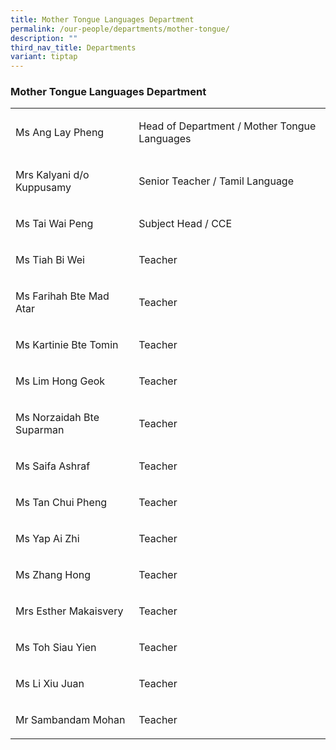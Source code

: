 ```yaml
---
title: Mother Tongue Languages Department
permalink: /our-people/departments/mother-tongue/
description: ""
third_nav_title: Departments
variant: tiptap
---
```

<h3><strong>Mother Tongue Languages Department</strong></h3>
<p></p>
<table style="minWidth: 50px">
<colgroup>
<col>
<col>
</colgroup>
<tbody>
<tr>
<td rowspan="1" colspan="1">
<p>Ms Ang Lay Pheng&nbsp;</p>
</td>
<td rowspan="1" colspan="1">
<p>Head of Department / Mother Tongue Languages</p>
</td>
</tr>
<tr>
<td rowspan="1" colspan="1">
<p>Mrs Kalyani d/o Kuppusamy</p>
</td>
<td rowspan="1" colspan="1">
<p>Senior Teacher / Tamil Language</p>
</td>
</tr>
<tr>
<td rowspan="1" colspan="1">
<p>Ms Tai Wai Peng</p>
</td>
<td rowspan="1" colspan="1">
<p>Subject Head / CCE</p>
</td>
</tr>
<tr>
<td rowspan="1" colspan="1">
<p>Ms Tiah Bi Wei</p>
</td>
<td rowspan="1" colspan="1">
<p>Teacher</p>
</td>
</tr>
<tr>
<td rowspan="1" colspan="1">
<p>Ms Farihah Bte Mad Atar</p>
</td>
<td rowspan="1" colspan="1">
<p>Teacher</p>
</td>
</tr>
<tr>
<td rowspan="1" colspan="1">
<p>Ms Kartinie Bte Tomin&nbsp;</p>
</td>
<td rowspan="1" colspan="1">
<p>Teacher</p>
</td>
</tr>
<tr>
<td rowspan="1" colspan="1">
<p>Ms Lim Hong Geok&nbsp;</p>
</td>
<td rowspan="1" colspan="1">
<p>Teacher</p>
</td>
</tr>
<tr>
<td rowspan="1" colspan="1">
<p>Ms Norzaidah Bte Suparman</p>
</td>
<td rowspan="1" colspan="1">
<p>Teacher</p>
</td>
</tr>
<tr>
<td rowspan="1" colspan="1">
<p>Ms Saifa Ashraf&nbsp;</p>
</td>
<td rowspan="1" colspan="1">
<p>Teacher</p>
</td>
</tr>
<tr>
<td rowspan="1" colspan="1">
<p>Ms Tan Chui Pheng&nbsp;</p>
</td>
<td rowspan="1" colspan="1">
<p>Teacher</p>
</td>
</tr>
<tr>
<td rowspan="1" colspan="1">
<p>Ms Yap Ai Zhi</p>
</td>
<td rowspan="1" colspan="1">
<p>Teacher</p>
</td>
</tr>
<tr>
<td rowspan="1" colspan="1">
<p>Ms Zhang Hong&nbsp;</p>
</td>
<td rowspan="1" colspan="1">
<p>Teacher</p>
</td>
</tr>
<tr>
<td rowspan="1" colspan="1">
<p>Mrs Esther Makaisvery&nbsp;</p>
</td>
<td rowspan="1" colspan="1">
<p>Teacher</p>
</td>
</tr>
<tr>
<td rowspan="1" colspan="1">
<p>Ms Toh Siau Yien</p>
</td>
<td rowspan="1" colspan="1">
<p>Teacher</p>
</td>
</tr>
<tr>
<td rowspan="1" colspan="1">
<p>Ms Li Xiu Juan</p>
</td>
<td rowspan="1" colspan="1">
<p>Teacher</p>
</td>
</tr>
<tr>
<td rowspan="1" colspan="1">
<p>Mr Sambandam Mohan</p>
</td>
<td rowspan="1" colspan="1">
<p>Teacher</p>
</td>
</tr>
</tbody>
</table>
<p></p>